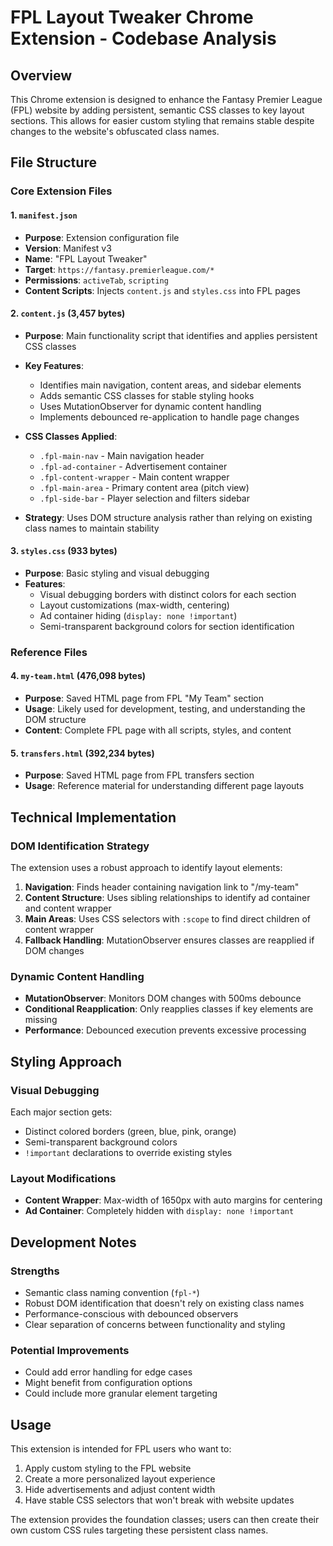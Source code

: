 # FPL Layout Tweaker Chrome Extension - Codebase Analysis

## Overview
This Chrome extension is designed to enhance the Fantasy Premier League (FPL) website by adding persistent, semantic CSS classes to key layout sections. This allows for easier custom styling that remains stable despite changes to the website's obfuscated class names.

## File Structure

### Core Extension Files

#### 1. `manifest.json`
- **Purpose**: Extension configuration file
- **Version**: Manifest v3
- **Name**: "FPL Layout Tweaker"
- **Target**: `https://fantasy.premierleague.com/*`
- **Permissions**: `activeTab`, `scripting`
- **Content Scripts**: Injects `content.js` and `styles.css` into FPL pages

#### 2. `content.js` (3,457 bytes)
- **Purpose**: Main functionality script that identifies and applies persistent CSS classes
- **Key Features**:
  - Identifies main navigation, content areas, and sidebar elements
  - Adds semantic CSS classes for stable styling hooks
  - Uses MutationObserver for dynamic content handling
  - Implements debounced re-application to handle page changes
  
- **CSS Classes Applied**:
  - `.fpl-main-nav` - Main navigation header
  - `.fpl-ad-container` - Advertisement container
  - `.fpl-content-wrapper` - Main content wrapper
  - `.fpl-main-area` - Primary content area (pitch view)
  - `.fpl-side-bar` - Player selection and filters sidebar

- **Strategy**: Uses DOM structure analysis rather than relying on existing class names to maintain stability

#### 3. `styles.css` (933 bytes)
- **Purpose**: Basic styling and visual debugging
- **Features**:
  - Visual debugging borders with distinct colors for each section
  - Layout customizations (max-width, centering)
  - Ad container hiding (`display: none !important`)
  - Semi-transparent background colors for section identification

### Reference Files

#### 4. `my-team.html` (476,098 bytes)
- **Purpose**: Saved HTML page from FPL "My Team" section
- **Usage**: Likely used for development, testing, and understanding the DOM structure
- **Content**: Complete FPL page with all scripts, styles, and content

#### 5. `transfers.html` (392,234 bytes)
- **Purpose**: Saved HTML page from FPL transfers section
- **Usage**: Reference material for understanding different page layouts

## Technical Implementation

### DOM Identification Strategy
The extension uses a robust approach to identify layout elements:

1. **Navigation**: Finds header containing navigation link to "/my-team"
2. **Content Structure**: Uses sibling relationships to identify ad container and content wrapper
3. **Main Areas**: Uses CSS selectors with `:scope` to find direct children of content wrapper
4. **Fallback Handling**: MutationObserver ensures classes are reapplied if DOM changes

### Dynamic Content Handling
- **MutationObserver**: Monitors DOM changes with 500ms debounce
- **Conditional Reapplication**: Only reapplies classes if key elements are missing
- **Performance**: Debounced execution prevents excessive processing

## Styling Approach

### Visual Debugging
Each major section gets:
- Distinct colored borders (green, blue, pink, orange)
- Semi-transparent background colors
- `!important` declarations to override existing styles

### Layout Modifications
- **Content Wrapper**: Max-width of 1650px with auto margins for centering
- **Ad Container**: Completely hidden with `display: none !important`

## Development Notes

### Strengths
- Semantic class naming convention (`fpl-*`)
- Robust DOM identification that doesn't rely on existing class names
- Performance-conscious with debounced observers
- Clear separation of concerns between functionality and styling

### Potential Improvements
- Could add error handling for edge cases
- Might benefit from configuration options
- Could include more granular element targeting

## Usage
This extension is intended for FPL users who want to:
1. Apply custom styling to the FPL website
2. Create a more personalized layout experience
3. Hide advertisements and adjust content width
4. Have stable CSS selectors that won't break with website updates

The extension provides the foundation classes; users can then create their own custom CSS rules targeting these persistent class names.
